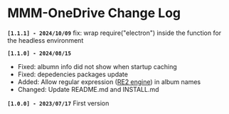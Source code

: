 # MMM-OneDrive Change Log

**`[1.1.1] - 2024/10/09`**
fix: wrap require("electron") inside the function for the headless environment

**`[1.1.0] - 2024/08/15`**
- Fixed: albumn info did not show when startup caching 
- Fixed: depedencies packages update
- Added: Allow regular expression ([RE2 engine](https://github.com/google/re2)) in album names
- Changed: Update README.md and INSTALL.md

**`[1.0.0] - 2023/07/17`**
First version
